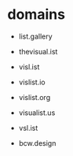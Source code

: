 # domains

* list.gallery
* thevisual.ist
* visl.ist
* vislist.io
* vislist.org
* visualist.us
* vsl.ist

* bcw.design